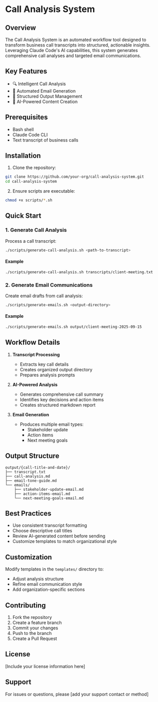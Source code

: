 # Call Analysis System

## Overview

The Call Analysis System is an automated workflow tool designed to transform business call transcripts into structured, actionable insights. Leveraging Claude Code's AI capabilities, this system generates comprehensive call analyses and targeted email communications.

## Key Features

- 🔍 Intelligent Call Analysis
- 📧 Automated Email Generation
- 📂 Structured Output Management
- 🤖 AI-Powered Content Creation

## Prerequisites

- Bash shell
- Claude Code CLI
- Text transcript of business calls

## Installation

1. Clone the repository:
```bash
git clone https://github.com/your-org/call-analysis-system.git
cd call-analysis-system
```

2. Ensure scripts are executable:
```bash
chmod +x scripts/*.sh
```

## Quick Start

### 1. Generate Call Analysis

Process a call transcript:
```bash
./scripts/generate-call-analysis.sh <path-to-transcript>
```

#### Example
```bash
./scripts/generate-call-analysis.sh transcripts/client-meeting.txt
```

### 2. Generate Email Communications

Create email drafts from call analysis:
```bash
./scripts/generate-emails.sh <output-directory>
```

#### Example
```bash
./scripts/generate-emails.sh output/client-meeting-2025-09-15
```

## Workflow Details

1. **Transcript Processing**
   - Extracts key call details
   - Creates organized output directory
   - Prepares analysis prompts

2. **AI-Powered Analysis**
   - Generates comprehensive call summary
   - Identifies key decisions and action items
   - Creates structured markdown report

3. **Email Generation**
   - Produces multiple email types:
     - Stakeholder update
     - Action items
     - Next meeting goals

## Output Structure

```
output/{call-title-and-date}/
├── transcript.txt
├── call-analysis.md
├── email-tone-guide.md
└── emails/
    ├── stakeholder-update-email.md
    ├── action-items-email.md
    └── next-meeting-goals-email.md
```

## Best Practices

- Use consistent transcript formatting
- Choose descriptive call titles
- Review AI-generated content before sending
- Customize templates to match organizational style

## Customization

Modify templates in the `templates/` directory to:
- Adjust analysis structure
- Refine email communication style
- Add organization-specific sections

## Contributing

1. Fork the repository
2. Create a feature branch
3. Commit your changes
4. Push to the branch
5. Create a Pull Request

## License

[Include your license information here]

## Support

For issues or questions, please [add your support contact or method]